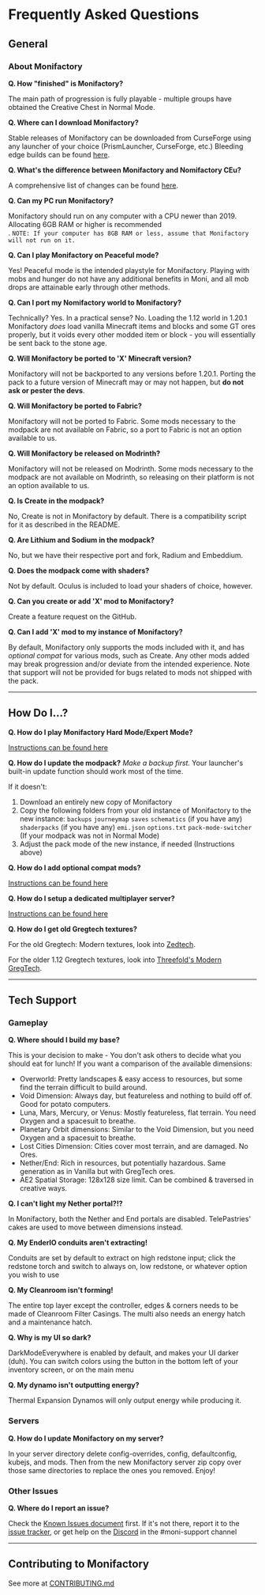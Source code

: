 # Frequently Asked Questions

## General

### About Monifactory

**Q. How "finished" is Monifactory?**

The main path of progression is fully playable - multiple groups have obtained the Creative Chest in Normal Mode.

**Q. Where can I download Monifactory?**

Stable releases of Monifactory can be downloaded from CurseForge using any launcher of your choice (PrismLauncher, CurseForge, etc.)
Bleeding edge builds can be found [here](https://github.com/ThePansmith/Monifactory/releases).

**Q. What's the difference between Monifactory and Nomifactory CEu?**

A comprehensive list of changes can be found [here](CHANGELOG.md).

**Q. Can my PC run Monifactory?**

Monifactory should run on any computer with a CPU newer than 2019. Allocating 6GB RAM or higher is recommended<br>.
``NOTE: If your computer has 8GB RAM or less, assume that Monifactory will not run on it.``

**Q. Can I play Monifactory on Peaceful mode?**

Yes! Peaceful mode is the intended playstyle for Monifactory. Playing with mobs and hunger do not have any additional benefits in Moni, and all mob drops are attainable early through other methods.

**Q. Can I port my Nomifactory world to Monifactory?**

Technically? Yes. In a practical sense? No. Loading the 1.12 world in 1.20.1 Monifactory *does* load vanilla Minecraft items and blocks and some GT ores properly, but it voids every other modded item or block - you will essentially be sent back to the stone age.

**Q. Will Monifactory be ported to 'X' Minecraft version?**

Monifactory will not be backported to any versions before 1.20.1. Porting the pack to a future version of Minecraft may or may not happen, but **do not ask or pester the devs**.

**Q. Will Monifactory be ported to Fabric?**

Monifactory will not be ported to Fabric. Some mods necessary to the modpack are not available on Fabric, so a port to Fabric is not an option available to us.

**Q. Will Monifactory be released on Modrinth?**

Monifactory will not be released on Modrinth. Some mods necessary to the modpack are not available on Modrinth, so releasing on their platform is not an option available to us.

**Q. Is Create in the modpack?**

No, Create is not in Monifactory by default. There is a compatibility script for it as described in the README.

**Q. Are Lithium and Sodium in the modpack?**

No, but we have their respective port and fork, Radium and Embeddium.

**Q. Does the modpack come with shaders?**

Not by default. Oculus is included to load your shaders of choice, however.

**Q. Can you create or add 'X' mod to Monifactory?**

Create a feature request on the GitHub.

**Q. Can I add 'X' mod to my instance of Monifactory?**

By default, Monifactory only supports the mods included with it, and has *optional compat* for various mods, such as Create. Any other mods added may break progression and/or deviate from the intended experience. Note that support will not be provided for bugs related to mods not shipped with the pack.

<hr>

## How Do I...?

**Q. How do I play Monifactory Hard Mode/Expert Mode?**

[Instructions can be found here](https://github.com/ThePansmith/Monifactory?tab=readme-ov-file#hardexpert-mode-installation)

**Q. How do I update the modpack?**
*Make a backup first.*
Your launcher's built-in update function should work most of the time.

If it doesn't:
1. Download an entirely new copy of Monifactory
2. Copy the following folders from your old instance of Monifactory to the new instance:
    `backups`
    `journeymap`
    `saves`
    `schematics` (if you have any)
    `shaderpacks` (if you have any)
    `emi.json`
    `options.txt`
    `pack-mode-switcher` (If your modpack was not in Normal Mode)
3. Adjust the pack mode of the new instance, if needed (Instructions above)

**Q. How do I add optional compat mods?**

[Instructions can be found here](https://github.com/ThePansmith/Monifactory?tab=readme-ov-file#Addon-Mods-AKA-Optional-Compats)

**Q. How do I setup a dedicated multiplayer server?**

[Instructions can be found here](https://github.com/ThePansmith/Monifactory?tab=readme-ov-file#dedicated-server-installation)

**Q. How do I get old Gregtech textures?**

For the old Gregtech: Modern textures, look into [Zedtech](https://www.curseforge.com/minecraft/texture-packs/zedtech).

For the older 1.12 Gregtech textures, look into [Threefold's Modern GregTech](https://modrinth.com/resourcepack/threefolds-modern-gregtech).

<hr>

## Tech Support

### Gameplay

**Q. Where should I build my base?**

This is your decision to make - You don't ask others to decide what you should eat for lunch!
If you want a comparison of the available dimensions:
- Overworld: Pretty landscapes & easy access to resources, but some find the terrain difficult to build around.
- Void Dimension: Always day, but featureless and nothing to build off of. Good for potato computers.
- Luna, Mars, Mercury, or Venus: Mostly featureless, flat terrain. You need Oxygen and a spacesuit to breathe.
- Planetary Orbit dimensions: Similar to the Void Dimension, but you need Oxygen and a spacesuit to breathe.
- Lost Cities Dimension: Cities cover most terrain, and are damaged. No Ores.
- Nether/End: Rich in resources, but potentially hazardous. Same generation as in Vanilla but with GregTech ores.
- AE2 Spatial Storage: 128x128 size limit. Can be combined & traversed in creative ways.

**Q. I can't light my Nether portal?!?**

In Monifactory, both the Nether and End portals are disabled.
TelePastries' cakes are used to move between dimensions instead.

**Q. My EnderIO conduits aren't extracting!**

Conduits are set by default to extract on high redstone input; click the redstone torch and switch to always on, low redstone, or whatever option you wish to use

**Q. My Cleanroom isn't forming!**

The entire top layer except the controller, edges & corners needs to be made of Cleanroom Filter Casings. The multi also needs an energy hatch and a maintenance hatch.

**Q. Why is my UI so dark?**

DarkModeEverywhere is enabled by default, and makes your UI darker (duh). You can switch colors using the button in the bottom left of your inventory screen, or on the main menu

**Q. My dynamo isn't outputting energy?**

Thermal Expansion Dynamos will only output energy while producing it.

### Servers

**Q. How do I update Monifactory on my server?**

In your server directory delete config-overrides, config, defaultconfig, kubejs, and mods. Then from the new Monifactory server zip copy over those same directories to replace the ones you removed. Enjoy!

<!--- Essential PSA, I've commented this out for now. Feel free to edit/uncomment 

**Q. Does Monifactory support Essential world hosting?**

Essential is not officially supported, and various unsupported bugs and crashes may arise from hosting using it. Support will not be provided for these -->

### Other Issues

**Q. Where do I report an issue?**

Check the [Known Issues document](KNOWN-ISSUES.md) first. If it's not there, report it to the [issue tracker](https://github.com/ThePansmith/Monifactory/issues), or get help on the [Discord](https://discord.gg/N8b2JEfAqb) in the #moni-support channel

<hr>

## Contributing to Monifactory

See more at [CONTRIBUTING.md](CONTRIBUTING.md)

